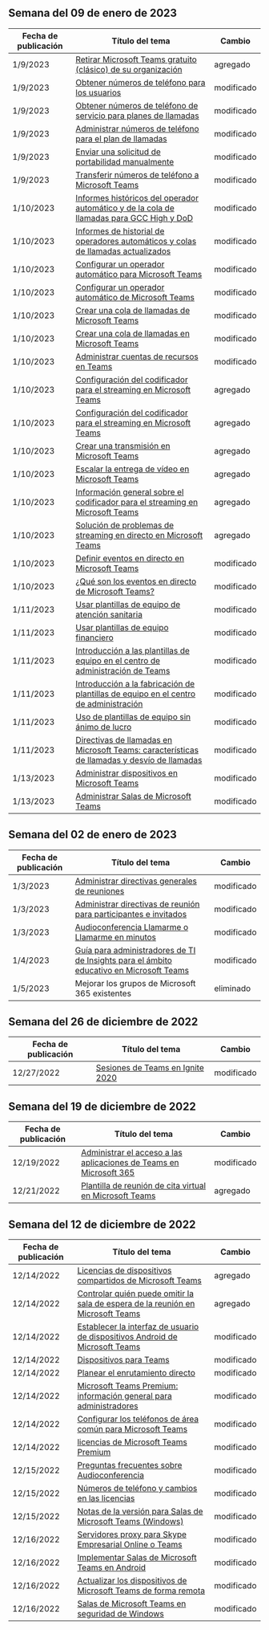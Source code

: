 <!-- This file is generated automatically each week. Changes made to this file will be overwritten.-->




## <a name="week-of-january-09-2023"></a>Semana del 09 de enero de 2023


| Fecha de publicación |Título del tema | Cambio |
|------|------------|--------|
| 1/9/2023 | [Retirar Microsoft Teams gratuito (clásico) de su organización](/MicrosoftTeams/teams-add-on-licensing/remove-assign-free-licenses) | agregado |
| 1/9/2023 | [Obtener números de teléfono para los usuarios](/MicrosoftTeams/getting-phone-numbers-for-your-users) | modificado |
| 1/9/2023 | [Obtener números de teléfono de servicio para planes de llamadas](/MicrosoftTeams/getting-service-phone-numbers) | modificado |
| 1/9/2023 | [Administrar números de teléfono para el plan de llamadas](/MicrosoftTeams/manage-phone-numbers-for-your-organization/manage-phone-numbers-for-your-organization) | modificado |
| 1/9/2023 | [Enviar una solicitud de portabilidad manualmente](/MicrosoftTeams/phone-number-calling-plans/manually-submit-port-order) | modificado |
| 1/9/2023 | [Transferir números de teléfono a Microsoft Teams](/MicrosoftTeams/phone-number-calling-plans/transfer-phone-numbers-to-teams) | modificado |
| 1/10/2023 | [Informes históricos del operador automático y de la cola de llamadas para GCC High y DoD](/MicrosoftTeams/aa-cq-cqd-historical-reports-v163) | modificado |
| 1/10/2023 | [Informes de historial de operadores automáticos y colas de llamadas actualizados](/MicrosoftTeams/aa-cq-cqd-historical-reports) | modificado |
| 1/10/2023 | [Configurar un operador automático para Microsoft Teams](/MicrosoftTeams/create-a-phone-system-auto-attendant-smb) | modificado |
| 1/10/2023 | [Configurar un operador automático de Microsoft Teams](/MicrosoftTeams/create-a-phone-system-auto-attendant) | modificado |
| 1/10/2023 | [Crear una cola de llamadas de Microsoft Teams](/MicrosoftTeams/create-a-phone-system-call-queue-smb) | modificado |
| 1/10/2023 | [Crear una cola de llamadas en Microsoft Teams](/MicrosoftTeams/create-a-phone-system-call-queue) | modificado |
| 1/10/2023 | [Administrar cuentas de recursos en Teams](/MicrosoftTeams/manage-resource-accounts) | modificado |
| 1/10/2023 | [Configuración del codificador para el streaming en Microsoft Teams](/MicrosoftTeams/teams-encoder-configuration) | agregado |
| 1/10/2023 | [Configuración del codificador para el streaming en Microsoft Teams](/MicrosoftTeams/teams-encoder-setup) | agregado |
| 1/10/2023 | [Crear una transmisión en Microsoft Teams](/MicrosoftTeams/teams-stream-create-event) | agregado |
| 1/10/2023 | [Escalar la entrega de vídeo en Microsoft Teams](/MicrosoftTeams/teams-stream-ecdn) | agregado |
| 1/10/2023 | [Información general sobre el codificador para el streaming en Microsoft Teams](/MicrosoftTeams/teams-stream-overview) | agregado |
| 1/10/2023 | [Solución de problemas de streaming en directo en Microsoft Teams](/MicrosoftTeams/teams-stream-troubleshooting) | agregado |
| 1/10/2023 | [Definir eventos en directo en Microsoft Teams](/MicrosoftTeams/teams-live-events/set-up-for-teams-live-events) | modificado |
| 1/10/2023 | [¿Qué son los eventos en directo de Microsoft Teams?](/MicrosoftTeams/teams-live-events/what-are-teams-live-events) | modificado |
| 1/11/2023 | [Usar plantillas de equipo de atención sanitaria](/MicrosoftTeams/expand-teams-across-your-org/healthcare/healthcare-templates-admin-console) | modificado |
| 1/11/2023 | [Usar plantillas de equipo financiero](/MicrosoftTeams/financial-teams-templates-in-the-admin-console) | modificado |
| 1/11/2023 | [Introducción a las plantillas de equipo en el centro de administración de Teams](/MicrosoftTeams/get-started-with-teams-templates-in-the-admin-console) | modificado |
| 1/11/2023 | [Introducción a la fabricación de plantillas de equipo en el centro de administración](/MicrosoftTeams/manufacturing-teams-templates-in-the-admin-console) | modificado |
| 1/11/2023 | [Uso de plantillas de equipo sin ánimo de lucro](/MicrosoftTeams/team-templates-nonprofit) | modificado |
| 1/11/2023 | [Directivas de llamadas en Microsoft Teams: características de llamadas y desvío de llamadas](/MicrosoftTeams/teams-calling-policy) | modificado |
| 1/13/2023 | [Administrar dispositivos en Microsoft Teams](/MicrosoftTeams/devices/device-management) | modificado |
| 1/13/2023 | [Administrar Salas de Microsoft Teams](/MicrosoftTeams/rooms/rooms-manage) | modificado |


## <a name="week-of-january-02-2023"></a>Semana del 02 de enero de 2023


| Fecha de publicación |Título del tema | Cambio |
|------|------------|--------|
| 1/3/2023 | [Administrar directivas generales de reuniones](/MicrosoftTeams/meeting-policies-in-teams-general) | modificado |
| 1/3/2023 | [Administrar directivas de reunión para participantes e invitados](/MicrosoftTeams/meeting-policies-participants-and-guests) | modificado |
| 1/3/2023 | [Audioconferencia Llamarme o Llamarme en minutos](/MicrosoftTeams/audio-conferencing-subscription-dial-out) | modificado |
| 1/4/2023 | [Guía para administradores de TI de Insights para el ámbito educativo en Microsoft Teams](/MicrosoftTeams/class-insights) | modificado |
| 1/5/2023 | Mejorar los grupos de Microsoft 365 existentes | eliminado |


## <a name="week-of-december-26-2022"></a>Semana del 26 de diciembre de 2022


| Fecha de publicación |Título del tema | Cambio |
|------|------------|--------|
| 12/27/2022 | [Sesiones de Teams en Ignite 2020](/MicrosoftTeams/ignite-2020-landing-page) | modificado |


## <a name="week-of-december-19-2022"></a>Semana del 19 de diciembre de 2022


| Fecha de publicación |Título del tema | Cambio |
|------|------------|--------|
| 12/19/2022 | [Administrar el acceso a las aplicaciones de Teams en Microsoft 365](/MicrosoftTeams/manage-third-party-teams-apps) | modificado |
| 12/21/2022 | [Plantilla de reunión de cita virtual en Microsoft Teams](/MicrosoftTeams/virtual-appointment-meeting-template) | agregado |


## <a name="week-of-december-12-2022"></a>Semana del 12 de diciembre de 2022


| Fecha de publicación |Título del tema | Cambio |
|------|------------|--------|
| 12/14/2022 | [Licencias de dispositivos compartidos de Microsoft Teams](/MicrosoftTeams/teams-add-on-licensing/teams-shared-device-license) | agregado |
| 12/14/2022 | [Controlar quién puede omitir la sala de espera de la reunión en Microsoft Teams](/MicrosoftTeams/who-can-bypass-meeting-lobby) | agregado |
| 12/14/2022 | [Establecer la interfaz de usuario de dispositivos Android de Microsoft Teams](/MicrosoftTeams/devices/teams-android-devices-user-interface) | modificado |
| 12/14/2022 | [Dispositivos para Teams](/MicrosoftTeams/devices/teams-ip-phones) | modificado |
| 12/14/2022 | [Planear el enrutamiento directo](/MicrosoftTeams/direct-routing-plan) | modificado |
| 12/14/2022 | [Microsoft Teams Premium: información general para administradores](/MicrosoftTeams/enhanced-teams-experience) | modificado |
| 12/14/2022 | [Configurar los teléfonos de área común para Microsoft Teams](/MicrosoftTeams/set-up-common-area-phones) | modificado |
| 12/14/2022 | [licencias de Microsoft Teams Premium](/MicrosoftTeams/teams-add-on-licensing/licensing-enhance-teams) | modificado |
| 12/15/2022 | [Preguntas frecuentes sobre Audioconferencia](/MicrosoftTeams/audio-conferencing-common-questions) | modificado |
| 12/15/2022 | [Números de teléfono y cambios en las licencias](/MicrosoftTeams/phone-numbers-licensing-changes) | modificado |
| 12/15/2022 | [Notas de la versión para Salas de Microsoft Teams (Windows)](/MicrosoftTeams/rooms/rooms-release-note) | modificado |
| 12/16/2022 | [Servidores proxy para Skype Empresarial Online o Teams](/MicrosoftTeams/proxy-servers-for-skype-for-business-online) | modificado |
| 12/16/2022 | [Implementar Salas de Microsoft Teams en Android](/MicrosoftTeams/devices/collab-bar-deploy) | modificado |
| 12/16/2022 | [Actualizar los dispositivos de Microsoft Teams de forma remota](/MicrosoftTeams/devices/remote-update) | modificado |
| 12/16/2022 | [Salas de Microsoft Teams en seguridad de Windows](/MicrosoftTeams/rooms/security-windows) | modificado |
